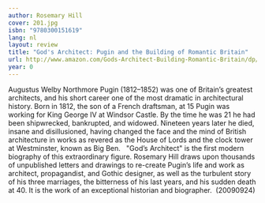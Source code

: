 ```yaml
---
author: Rosemary Hill
cover: 201.jpg
isbn: "9780300151619"
lang: nl
layout: review
title: "God's Architect: Pugin and the Building of Romantic Britain"
url: http://www.amazon.com/Gods-Architect-Building-Romantic-Britain/dp/0300151616?SubscriptionId=AKIAJLEOPLOJAJAYBL6Q&tag=bruji06-20&linkCode=xm2&camp=2025&creative=165953&creativeASIN=0300151616
year: 0
---
```


Augustus Welby Northmore Pugin (1812–1852) was one of Britain’s greatest architects, and his short career one of the most dramatic in architectural history. Born in 1812, the son of a French draftsman, at 15 Pugin was working for King George IV at Windsor Castle. By the time he was 21 he had been shipwrecked, bankrupted, and widowed. Nineteen years later he died, insane and disillusioned, having changed the face and the mind of British architecture in works as revered as the House of Lords and the clock tower at Westminster, known as Big Ben.   "God’s Architect" is the first modern biography of this extraordinary figure. Rosemary Hill draws upon thousands of unpublished letters and drawings to re-create Pugin’s life and work as architect, propagandist, and Gothic designer, as well as the turbulent story of his three marriages, the bitterness of his last years, and his sudden death at 40. It is the work of an exceptional historian and biographer.  (20090924)
